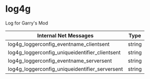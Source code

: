 # log4g
Log for Garry's Mod

| Internal Net Messages      | Type |
| ----------- | ----------- |
| log4g_loggerconfig_eventname_clientsent      | string       |
| log4g_loggerconfig_uniqueidentifier_clientsent   | string        |
| log4g_loggerconfig_eventname_serversent      | string       |
| log4g_loggerconfig_uniqueidentifier_serversent   | string        |
